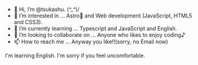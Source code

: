 - 👋 Hi, I’m @tsukashu. \(*^_^*)/
- 👀 I’m interested in ... Astro🚀 and Web development (JavaScript, HTML5 and CSS3).
- 🌱 I’m currently learning ... Typescript and JavaScript and English.
- 💞️ I’m looking to collaborate on ... Anyone who likes to enjoy coding♪
- 📫 How to reach me ... Anyway you like!!(sorry, no Email now) 

I'm learning English. I'm sorry if you feel uncomfortable. 


<!---
tsukashu/tsukashu is a ✨ special ✨ repository because its `README.md` (this file) appears on your GitHub profile.
You can click the Preview link to take a look at your changes.
--->
